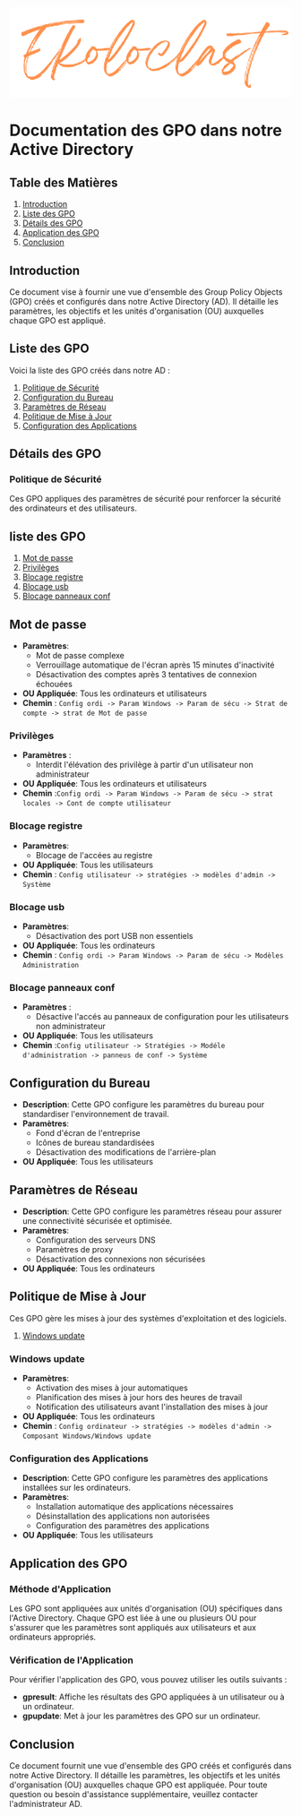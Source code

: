 <div align="center"> 

![logo](https://github.com/WildCodeSchool/TSSR-2405-P3-G3-BuildYourInfra-Ekoloclast/blob/s04/ressources/charte/ekoloclasttitreok.png)   

</div>


# Documentation des GPO dans notre Active Directory

## Table des Matières

1. [Introduction](#introduction)
2. [Liste des GPO](#liste-des-gpo)
3. [Détails des GPO](#détails-des-gpo)
4. [Application des GPO](#application-des-gpo)
5. [Conclusion](#conclusion)


## Introduction

Ce document vise à fournir une vue d'ensemble des Group Policy Objects (GPO) créés et configurés dans notre Active Directory (AD). Il détaille les paramètres, les objectifs et les unités d'organisation (OU) auxquelles chaque GPO est appliqué.


## Liste des GPO

Voici la liste des GPO créés dans notre AD :

1. [Politique de Sécurité](#politique-de-sécurité)
2. [Configuration du Bureau](#configuration-du-bureau)
3. [Paramètres de Réseau](#paramètres-de-réseau)
4. [Politique de Mise à Jour](#politique-de-mise-à-jour)
5. [Configuration des Applications](#configuration-des-applications)

## Détails des GPO

### Politique de Sécurité
Ces GPO appliques des paramètres de sécurité pour renforcer la sécurité des ordinateurs et des utilisateurs.
## liste des GPO 

1. [Mot de passe](#mot-de-passe) 
2. [Privilèges](#privilèges)
3. [Blocage registre](#blocage-registre)
4. [Blocage usb](#blocage-usb)
5. [Blocage panneaux conf](#blocage-panneaux-conf)

## Mot de passe

- **Paramètres**:
  - Mot de passe complexe
  - Verrouillage automatique de l'écran après 15 minutes d'inactivité
  - Désactivation des comptes après 3 tentatives de connexion échouées
- **OU Appliquée**: Tous les ordinateurs et utilisateurs  
- **Chemin** : `Config ordi -> Param Windows -> Param de sécu -> Strat de compte -> strat de Mot de passe` 

### Privilèges  
 - **Paramètres** :
    - Interdit l'élévation des privilège à partir d'un utilisateur non administrateur
- **OU Appliquée**: Tous les ordinateurs et utilisateurs
- **Chemin** :`Config ordi -> Param Windows -> Param de sécu -> strat locales -> Cont de compte utilisateur`   
### Blocage registre
- **Paramètres**:
  - Blocage de l'accées au registre
- **OU Appliquée**: Tous les utilisateurs  
- **Chemin** : `Config utilisateur -> stratégies -> modèles d'admin -> Système`  
 ### Blocage usb
- **Paramètres**:
  - Désactivation des port USB non essentiels
- **OU Appliquée**: Tous les ordinateurs  
- **Chemin** : `Config ordi -> Param Windows -> Param de sécu -> Modèles Administration`  
### Blocage panneaux conf
- **Paramètres** :
    - Désactive l'accés au panneaux de configuration pour les utilisateurs non administrateur
- **OU Appliquée**: Tous les utilisateurs
- **Chemin** :`Config utilisateur -> Stratégies -> Modéle d'administration -> panneus de conf -> Système`  






## Configuration du Bureau

- **Description**: Cette GPO configure les paramètres du bureau pour standardiser l'environnement de travail.
- **Paramètres**:
  - Fond d'écran de l'entreprise
  - Icônes de bureau standardisées
  - Désactivation des modifications de l'arrière-plan
- **OU Appliquée**: Tous les utilisateurs

## Paramètres de Réseau

- **Description**: Cette GPO configure les paramètres réseau pour assurer une connectivité sécurisée et optimisée.
- **Paramètres**:
  - Configuration des serveurs DNS
  - Paramètres de proxy
  - Désactivation des connexions non sécurisées
- **OU Appliquée**: Tous les ordinateurs

## Politique de Mise à Jour
Ces GPO gère les mises à jour des systèmes d'exploitation et des logiciels.
1. [Windows update](#windows-update)

### Windows update
- **Paramètres**:
  - Activation des mises à jour automatiques
  - Planification des mises à jour hors des heures de travail
  - Notification des utilisateurs avant l'installation des mises à jour
- **OU Appliquée**: Tous les ordinateurs  
- **Chemin** : `Config ordinateur -> stratégies -> modèles d'admin -> Composant Windows/Windows update` 


### Configuration des Applications

- **Description**: Cette GPO configure les paramètres des applications installées sur les ordinateurs.
- **Paramètres**:
  - Installation automatique des applications nécessaires
  - Désinstallation des applications non autorisées
  - Configuration des paramètres des applications
- **OU Appliquée**: Tous les utilisateurs

## Application des GPO

### Méthode d'Application

Les GPO sont appliquées aux unités d'organisation (OU) spécifiques dans l'Active Directory. Chaque GPO est liée à une ou plusieurs OU pour s'assurer que les paramètres sont appliqués aux utilisateurs et aux ordinateurs appropriés.

### Vérification de l'Application

Pour vérifier l'application des GPO, vous pouvez utiliser les outils suivants :

- **gpresult**: Affiche les résultats des GPO appliquées à un utilisateur ou à un ordinateur.
- **gpupdate**: Met à jour les paramètres des GPO sur un ordinateur.

## Conclusion

Ce document fournit une vue d'ensemble des GPO créés et configurés dans notre Active Directory. Il détaille les paramètres, les objectifs et les unités d'organisation (OU) auxquelles chaque GPO est appliquée. Pour toute question ou besoin d'assistance supplémentaire, veuillez contacter l'administrateur AD.


[def]: #Privilèges